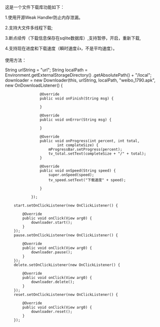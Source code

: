 这是一个文件下载库功能如下：

1.使用开源Weak Handler防止内存泄漏。

2.支持大文件多线程下载;

3.断点续传（下载信息保存在sqlite数据库）,支持暂停，开启，重新下载,

4.支持现在进度和下载速度（瞬时速度👍，不是平均速度）。

使用方法：


String urlString = "url";
		String localPath = Environment.getExternalStorageDirectory()
				.getAbsolutePath() + "/local";
		downloader = new Downloader(this, urlString, localPath,
				"weibo_1790.apk", new OnDownloadListener() {

					@Override
					public void onFinish(String msg) {

					}

					@Override
					public void onError(String msg) {

					}

					@Override
					public void onProgress(int percent, int total,
							int completeSize) {
						mProgressBar.setProgress(percent);
						tv_total.setText(completeSize + "/" + total);
					}

					@Override
					public void onSpeed(String speed) {
						super.onSpeed(speed);
						tv_speed.setText("下载速度" + speed);

					}

				});

		start.setOnClickListener(new OnClickListener() {

			@Override
			public void onClick(View arg0) {
				downloader.start();
			}
		});
		pause.setOnClickListener(new OnClickListener() {

			@Override
			public void onClick(View arg0) {
				downloader.pause();
			}
		});
		delete.setOnClickListener(new OnClickListener() {

			@Override
			public void onClick(View arg0) {
				downloader.delete();
			}
		});
		reset.setOnClickListener(new OnClickListener() {

			@Override
			public void onClick(View arg0) {
				downloader.reset();
			}
		});
